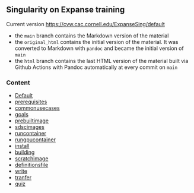 ## Singularity on Expanse training

Current version <https://cvw.cac.cornell.edu/ExpanseSing/default>

* the `main` branch contains the Markdown version of the material
* the `original_html` contains the initial version of the material. It was converted to Markdown with `pandoc` and became the initial version of `main`
* the `html` branch contains the last HTML version of the material built via Github Actions with Pandoc automatically at every commit on `main`

### Content

* [Default](Default.md)
* [prerequisites](prerequisites.md)
* [commonusecases](commonusecases.md)
* [goals](goals.md)
* [prebuiltimage](prebuiltimage.md)
* [sdscimages](sdscimages.md)
* [runcontainer](runcontainer.md)
* [rungpucontainer](rungpucontainer.md)
* [install](install.md)
* [building](building.md)
* [scratchimage](scratchimage.md)
* [definitionsfile](definitionsfile.md)
* [write](write.md)
* [tranfer](transfer.md)
* [quiz](quiz.md)
